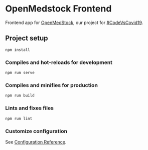 # OpenMedstock Frontend

Frontend app for [OpenMedStock](https://devpost.com/software/openmedstock),
our project for [#CodeVsCovid19](https://www.codevscovid19.org/).

## Project setup
```
npm install
```

### Compiles and hot-reloads for development
```
npm run serve
```

### Compiles and minifies for production
```
npm run build
```

### Lints and fixes files
```
npm run lint
```

### Customize configuration
See [Configuration Reference](https://cli.vuejs.org/config/).
